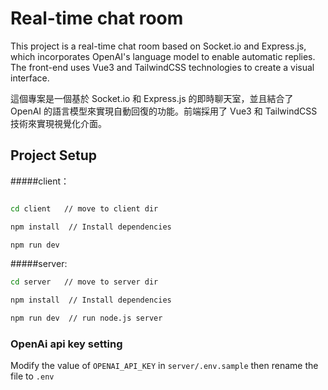 # Real-time chat room

This project is a real-time chat room based on Socket.io and Express.js, which incorporates OpenAI's language model to enable automatic replies. The front-end uses Vue3 and TailwindCSS technologies to create a visual interface.

這個專案是一個基於 Socket.io 和 Express.js 的即時聊天室，並且結合了 OpenAI 的語言模型來實現自動回復的功能。前端採用了 Vue3 和 TailwindCSS 技術來實現視覺化介面。

## Project Setup

#####client：
```sh

cd client   // move to client dir

npm install  // Install dependencies

npm run dev
```

#####server:
```sh
cd server   // move to server dir

npm install  // Install dependencies

npm run dev  // run node.js server
```

### OpenAi api key setting
Modify the value of ```OPENAI_API_KEY``` in ```server/.env.sample``` then rename the file to ```.env```


